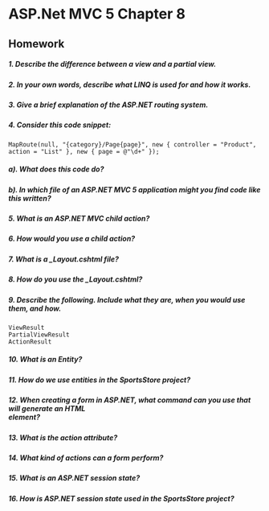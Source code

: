 # ASP.Net MVC 5 Chapter 8
## Homework

##### 1. Describe the difference between a view and a partial view.


##### 2. In your own words, describe what LINQ is used for and how it works.


##### 3. Give a brief explanation of the ASP.NET routing system.


##### 4. Consider this code snippet:
```
MapRoute(null, "{category}/Page{page}", new { controller = "Product", action = "List" }, new { page = @"\d+" });
```
##### a). What does this code do?

##### b). In which file of an ASP.NET MVC 5 application might you find code like this written?


##### 5. What is an ASP.NET MVC child action?


##### 6. How would you use a child action?


##### 7. What is a _Layout.cshtml file?


##### 8. How do you use the _Layout.cshtml?


##### 9. Describe the following. Include what they are, when you would use them, and how.
```
ViewResult
PartialViewResult
ActionResult
```

##### 10. What is an Entity?


##### 11. How do we use entities in the SportsStore project?


##### 12. When creating a form in ASP.NET, what command can you use that will generate an HTML <form> element?


##### 13. What is the action attribute?


##### 14. What kind of actions can a form perform?


##### 15. What is an ASP.NET session state?


##### 16. How is ASP.NET session state used in the SportsStore project?
